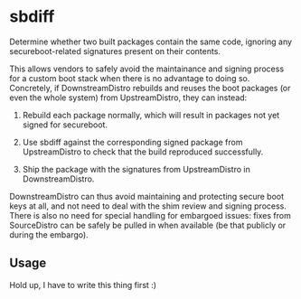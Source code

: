 # sbdiff

Determine whether two built packages contain the same code, ignoring any
secureboot-related signatures present on their contents.

This allows vendors to safely avoid the maintainance and signing process for a
custom boot stack when there is no advantage to doing so.  Concretely, if
DownstreamDistro rebuilds and reuses the boot packages (or even the whole
system) from UpstreamDistro, they can instead:

1. Rebuild each package normally, which will result in packages not yet signed
   for secureboot.
   
2. Use sbdiff against the corresponding signed package from UpstreamDistro to
   check that the build reproduced successfully.
   
3. Ship the package with the signatures from UpstreamDistro in
   DownstreamDistro.
   
DownstreamDistro can thus avoid maintaining and protecting secure boot keys at
all, and not need to deal with the shim review and signing process.  There is
also no need for special handling for embargoed issues: fixes from
SourceDistro can be safely be pulled in when available (be that publicly or
during the embargo).

## Usage

Hold up, I have to write this thing first :)
